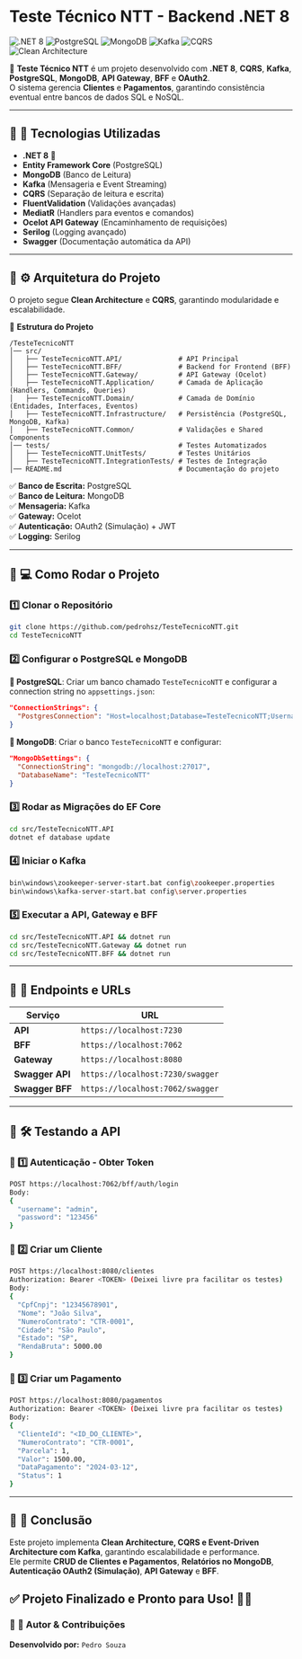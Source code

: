 # Teste Técnico NTT - Backend .NET 8

![.NET 8](https://img.shields.io/badge/.NET-8.0-blue) ![PostgreSQL](https://img.shields.io/badge/Database-PostgreSQL-blue) ![MongoDB](https://img.shields.io/badge/Database-MongoDB-green) ![Kafka](https://img.shields.io/badge/Event%20Streaming-Kafka-orange) ![CQRS](https://img.shields.io/badge/Architecture-CQRS-purple) ![Clean Architecture](https://img.shields.io/badge/Pattern-Clean%20Architecture-success)

🚀 **Teste Técnico NTT** é um projeto desenvolvido com **.NET 8**, **CQRS**, **Kafka**, **PostgreSQL**, **MongoDB**, **API Gateway**, **BFF** e **OAuth2**.  
O sistema gerencia **Clientes** e **Pagamentos**, garantindo consistência eventual entre bancos de dados SQL e NoSQL.

---

## 📌 **🎯 Tecnologias Utilizadas**
- **.NET 8** 🚀
- **Entity Framework Core** (PostgreSQL)
- **MongoDB** (Banco de Leitura)
- **Kafka** (Mensageria e Event Streaming)
- **CQRS** (Separação de leitura e escrita)
- **FluentValidation** (Validações avançadas)
- **MediatR** (Handlers para eventos e comandos)
- **Ocelot API Gateway** (Encaminhamento de requisições)
- **Serilog** (Logging avançado)
- **Swagger** (Documentação automática da API)

---

## 📌 **⚙️ Arquitetura do Projeto**
O projeto segue **Clean Architecture** e **CQRS**, garantindo modularidade e escalabilidade.

📂 **Estrutura do Projeto**
```
/TesteTecnicoNTT
│── src/
│   ├── TesteTecnicoNTT.API/              # API Principal
│   ├── TesteTecnicoNTT.BFF/              # Backend for Frontend (BFF)
│   ├── TesteTecnicoNTT.Gateway/          # API Gateway (Ocelot)
│   ├── TesteTecnicoNTT.Application/      # Camada de Aplicação (Handlers, Commands, Queries)
│   ├── TesteTecnicoNTT.Domain/           # Camada de Domínio (Entidades, Interfaces, Eventos)
│   ├── TesteTecnicoNTT.Infrastructure/   # Persistência (PostgreSQL, MongoDB, Kafka)
│   ├── TesteTecnicoNTT.Common/           # Validações e Shared Components
│── tests/                                # Testes Automatizados
│   ├── TesteTecnicoNTT.UnitTests/        # Testes Unitários
│   ├── TesteTecnicoNTT.IntegrationTests/ # Testes de Integração
│── README.md                             # Documentação do projeto
```

✅ **Banco de Escrita:** PostgreSQL  
✅ **Banco de Leitura:** MongoDB  
✅ **Mensageria:** Kafka  
✅ **Gateway:** Ocelot  
✅ **Autenticação:** OAuth2 (Simulação) + JWT  
✅ **Logging:** Serilog  

---

## 📌 **💻 Como Rodar o Projeto**
### **1️⃣ Clonar o Repositório**
```sh
git clone https://github.com/pedrohsz/TesteTecnicoNTT.git
cd TesteTecnicoNTT
```

### **2️⃣ Configurar o PostgreSQL e MongoDB**
**📌 PostgreSQL**: Criar um banco chamado `TesteTecnicoNTT` e configurar a connection string no `appsettings.json`:
```json
"ConnectionStrings": {
  "PostgresConnection": "Host=localhost;Database=TesteTecnicoNTT;Username=postgres;Password=teste"
}
```
**📌 MongoDB**: Criar o banco `TesteTecnicoNTT` e configurar:
```json
"MongoDbSettings": {
  "ConnectionString": "mongodb://localhost:27017",
  "DatabaseName": "TesteTecnicoNTT"
}
```

### **3️⃣ Rodar as Migrações do EF Core**
```sh
cd src/TesteTecnicoNTT.API
dotnet ef database update
```

### **4️⃣ Iniciar o Kafka**
```sh
bin\windows\zookeeper-server-start.bat config\zookeeper.properties
bin\windows\kafka-server-start.bat config\server.properties
```

### **5️⃣ Executar a API, Gateway e BFF**
```sh
cd src/TesteTecnicoNTT.API && dotnet run
cd src/TesteTecnicoNTT.Gateway && dotnet run
cd src/TesteTecnicoNTT.BFF && dotnet run
```

---

## 📌 **🔗 Endpoints e URLs**
| Serviço        | URL                      |
|---------------|-------------------------|
| **API**       | `https://localhost:7230` |
| **BFF**       | `https://localhost:7062` |
| **Gateway**   | `https://localhost:8080` |
| **Swagger API** | `https://localhost:7230/swagger` |
| **Swagger BFF** | `https://localhost:7062/swagger` |

---

## 📌 **🛠️ Testando a API**
### **📌 1️⃣ Autenticação - Obter Token**
```sh
POST https://localhost:7062/bff/auth/login
Body:
{
  "username": "admin",
  "password": "123456"
}
```

### **📌 2️⃣ Criar um Cliente**
```sh
POST https://localhost:8080/clientes
Authorization: Bearer <TOKEN> (Deixei livre pra facilitar os testes)
Body:
{
  "CpfCnpj": "12345678901",
  "Nome": "João Silva",
  "NumeroContrato": "CTR-0001",
  "Cidade": "São Paulo",
  "Estado": "SP",
  "RendaBruta": 5000.00
}
```

### **📌 3️⃣ Criar um Pagamento**
```sh
POST https://localhost:8080/pagamentos
Authorization: Bearer <TOKEN> (Deixei livre pra facilitar os testes)
Body:
{
  "ClienteId": "<ID_DO_CLIENTE>",
  "NumeroContrato": "CTR-0001",
  "Parcela": 1,
  "Valor": 1500.00,
  "DataPagamento": "2024-03-12",
  "Status": 1
}
```

---

## 📌 **🎯 Conclusão**
Este projeto implementa **Clean Architecture, CQRS e Event-Driven Architecture com Kafka**, garantindo escalabilidade e performance.  
Ele permite **CRUD de Clientes e Pagamentos**, **Relatórios no MongoDB**, **Autenticação OAuth2 (Simulação)**, **API Gateway** e **BFF**.

✅ **Projeto Finalizado e Pronto para Uso!** 🚀🔥  
---

### 📌 **🔗 Autor & Contribuições**
**Desenvolvido por:** `Pedro Souza`
